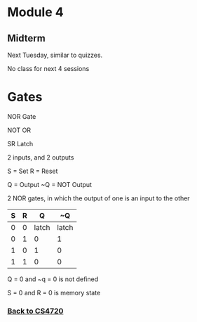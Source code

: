 # Module 4

## Midterm
Next Tuesday, similar to quizzes.

No class for next 4 sessions

# Gates

NOR Gate

NOT OR

SR Latch

2 inputs, and 2 outputs

S = Set
R = Reset

Q = Output
~Q = NOT Output

2 NOR gates, in which the output of one is an input to the other

| S | R |Q |~Q |
|-|-|-|-|
|0|0|latch|latch|
|0|1|0|1|
|1|0|1|0|
|1|1|0|0|

Q = 0 and ~q = 0 is not defined

S = 0 and R = 0 is memory state


### [Back to CS4720](%WEBPATH%/classes/cs4720/)
